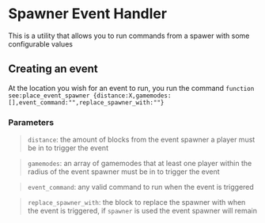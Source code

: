 # Spawner Event Handler

This is a utility that allows you to run commands from a spawer with some configurable values

## Creating an event

At the location you wish for an event to run, you run the command `function see:place_event_spawner {distance:X,gamemodes:[],event_command:"",replace_spawner_with:""}`

### Parameters

> `distance`: the amount of blocks from the event spawner a player must be in to trigger the event

> `gamemodes`: an array of gamemodes that at least one player within the radius of the event spawner must be in to trigger the event

> `event_command`: any valid command to run when the event is triggered

> `replace_spawner_with`: the block to replace the spawner with when the event is triggered, if `spawner` is used the event spawner will remain

